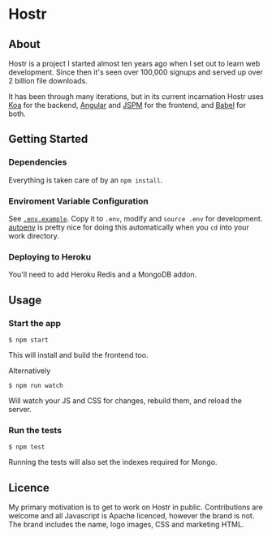 # Hostr

## About
Hostr is a project I started almost ten years ago when I set out to learn web development. Since then it's seen over 100,000 signups and served up over 2 billion file downloads.

It has been through many iterations, but in its current incarnation Hostr uses [Koa](http://koajs.com/) for the backend, [Angular](https://angular.io/) and [JSPM](http://jspm.io) for the frontend, and [Babel](https://babeljs.io/) for both.

## Getting Started

### Dependencies

Everything is taken care of by an `npm install`.

### Enviroment Variable Configuration

See [`.env.example`](.env.example). Copy it to `.env`, modify and `source .env` for development. [autoenv](https://github.com/kennethreitz/autoenv) is pretty nice for doing this automatically when you `cd` into your work directory.

### Deploying to Heroku

You'll need to add Heroku Redis and a MongoDB addon.

## Usage

### Start the app

```
$ npm start
```

This will install and build the frontend too.

Alternatively

```
$ npm run watch
```

Will watch your JS and CSS for changes, rebuild them, and reload the server.

### Run the tests

```
$ npm test
```

Running the tests will also set the indexes required for Mongo.

## Licence

My primary motivation is to get to work on Hostr in public. Contributions are welcome and all Javascript is Apache licenced, however the brand is not. The brand includes the name, logo images, CSS and marketing HTML.
